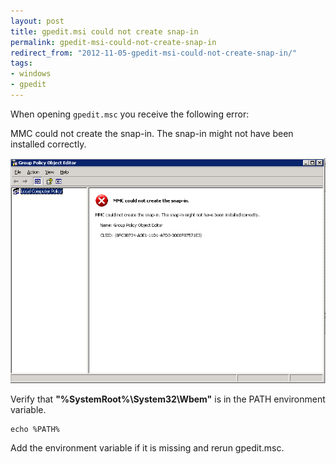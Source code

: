 ```yaml
---
layout: post
title: gpedit.msi could not create snap-in
permalink: gpedit-msi-could-not-create-snap-in
redirect_from: "2012-11-05-gpedit-msi-could-not-create-snap-in/"
tags:
- windows
- gpedit
---
```


When opening `gpedit.msc` you receive the following error:

MMC could not create the snap-in. The snap-in might not have been installed correctly.

![gpedit-msc-error](/assets/img/gpedit-msc-error.png)

Verify that **"%SystemRoot%\System32\Wbem"** is in the PATH environment variable.

	echo %PATH%

Add the environment variable if it is missing and rerun gpedit.msc.
